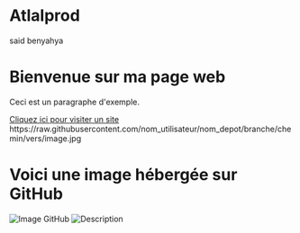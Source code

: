 # Atlalprod
said benyahya
<!DOCTYPE html>
<html lang="fr">
<head>
    <meta charset="UTF-8">
    <meta name="viewport" content="width=device-width, initial-scale=1.0">
    <title>Page Exemple</title>
</head>
<body>
    <h1>Bienvenue sur ma page web</h1>
    <p>Ceci est un paragraphe d'exemple.</p>
    <a href="https://www.example.com">Cliquez ici pour visiter un site</a>
</body>
</html>
https://raw.githubusercontent.com/nom_utilisateur/nom_depot/branche/chemin/vers/image.jpg
<!DOCTYPE html>
<html lang="fr">
<head>
    <meta charset="UTF-8">
    <meta name="viewport" content="width=device-width, initial-scale=1.0">
    <title>Ajouter une Image GitHub</title>
</head>
<body>
    <h1>Voici une image hébergée sur GitHub</h1>
    <img src="https://raw.githubusercontent.com/nom_utilisateur/nom_depot/branche/chemin/vers/image.jpg" alt="Image GitHub">
</body>
</html>
<img src="URL_de_l_image" alt="Description"> 

